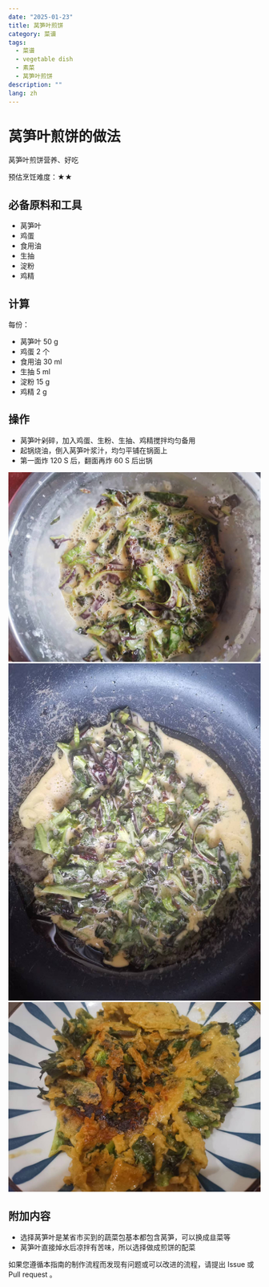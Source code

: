 ```yaml
---
date: "2025-01-23"
title: 莴笋叶煎饼
category: 菜谱
tags:
  - 菜谱
  - vegetable dish
  - 素菜
  - 莴笋叶煎饼
description: ""
lang: zh
---
```


# 莴笋叶煎饼的做法

莴笋叶煎饼营养、好吃

预估烹饪难度：★★

## 必备原料和工具

* 莴笋叶
* 鸡蛋
* 食用油
* 生抽
* 淀粉
* 鸡精

## 计算

每份：

* 莴笋叶 50 g
* 鸡蛋 2 个
* 食用油 30 ml
* 生抽 5 ml
* 淀粉 15 g
* 鸡精 2 g

## 操作

* 莴笋叶剁碎，加入鸡蛋、生粉、生抽、鸡精搅拌均匀备用
* 起锅烧油，倒入莴笋叶浆汁，均匀平铺在锅面上
* 第一面炸 120 S 后，翻面再炸 60 S 后出锅

![示例菜成品](./1.jpeg)
![示例菜成品](./2.jpeg)
![示例菜成品](./3.jpeg)

## 附加内容

* 选择莴笋叶是某省市买到的蔬菜包基本都包含莴笋，可以换成韭菜等
* 莴笋叶直接焯水后凉拌有苦味，所以选择做成煎饼的配菜

如果您遵循本指南的制作流程而发现有问题或可以改进的流程，请提出 Issue 或 Pull request 。
